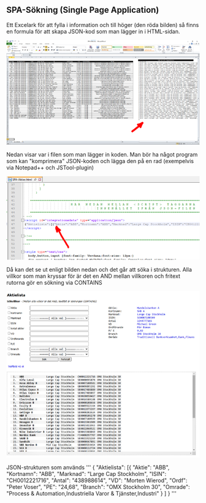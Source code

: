 ## SPA-Sökning (Single Page Application)

Ett Excelark för att fylla i information och till höger (den röda bilden) så finns en formula för att skapa JSON-kod
som man lägger in i HTML-sidan.

![Excel](img/excel_700x379.png)

Nedan visar var i filen som man lägger in koden. Man bör ha något program som kan "komprimera" JSON-koden och 
lägga den på en rad (exempelvis via Notepad++ och JSTool-plugin)

![HTML-kod](img/htmlkod_700x303.png)

Då kan det se ut enligt bilden nedan och det går att söka i strukturen. Alla villkor som man kryssar för är det
en AND mellan villkoren och fritext rutorna gör en sökning via CONTAINS

![Webbläsare](img/webblasare_700x603.png)

JSON-strukturen som används
'''
{
  "Aktielista": [{
      "Aktie": "ABB",
      "Kortnamn": "ABB",
      "Marknad": "Large Cap Stockholm",
      "ISIN": "CH0012221716",
      "Antal": "438988614",
      "VD": "Morten Wierod",
      "Ordf": "Peter Voser",
      "PE": "24,68",
      "Branch": "OMX Stockholm 30",
      "Omrade": "Process & Automation,Industriella Varor & Tjänster,Industri"
    }
  ]
}
'''
